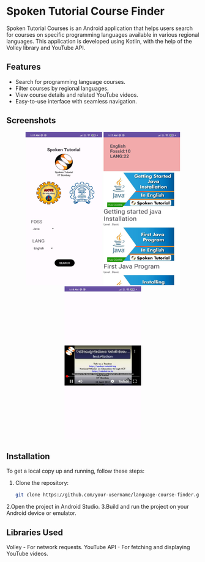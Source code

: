 # Spoken Tutorial Course Finder

Spoken Tutorial Courses is an Android application that helps users search for courses on specific programming languages available in various regional languages. This application is developed using Kotlin, with the help of the Volley library and YouTube API.

## Features
- Search for programming language courses.
- Filter courses by regional languages.
- View course details and related YouTube videos.
- Easy-to-use interface with seamless navigation.


## Screenshots

<p align="center">
  <img src="screenshots/HomeScreen.jpg" alt="Home Screen" width="200" height="400">
  <img src="screenshots/searchresults.jpg" alt="Search Results" width="200" height="400">
  <img src="screenshots/search_results.jpg" alt="Course Detailed Video" width="200" height="400">
</p>

## Installation

To get a local copy up and running, follow these steps:

1. Clone the repository:
   ```bash
   git clone https://github.com/your-username/language-course-finder.git
2.Open the project in Android Studio.
3.Build and run the project on your Android device or emulator.

## Libraries Used
Volley - For network requests.
YouTube API - For fetching and displaying YouTube videos.

   
